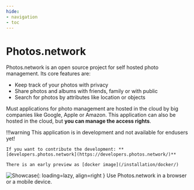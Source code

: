 ```yaml
---
hide:
- navigation
- toc
---
```

# Photos.network

Photos.network is an open source project for self hosted photo management.
Its core features are:

* Keep track of your photos with privacy
* Share photos and albums with friends, family or with public
* Search for photos by attributes like location or objects

Must applications for photo management are hosted in the cloud by big companies like Google, Apple or Amazon.
This application can also be hosted in the cloud, but **you can manage the access rights**.


!!!warning
    This application is in development and not available for endusers yet!


    If you want to contribute the development: **[developers.photos.network](https://developers.photos.network/)**

    There is an early preview as [docker image](/installation/docker/)


![Showcase](/demo_responsive.jpg){: loading=lazy, align=right }
Use Photos.network in a browser or a mobile device.

